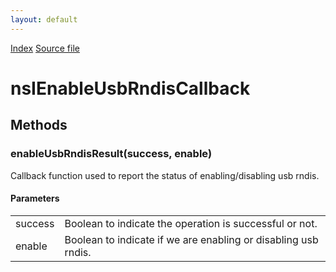 ```yaml
---
layout: default
---
```

<div id='links'><a href="../index.html">Index</a>
<a href="http://dxr.mozilla.org/mozilla-central/source/dom/system/gonk/nsINetworkService.idl">Source file</a>
</div>

# nsIEnableUsbRndisCallback #

## Methods ##

### enableUsbRndisResult(success, enable) ###
  
Callback function used to report the status of enabling/disabling usb rndis.  
  
  

#### Parameters ####

<table>

<tr>
<td>success</td>
<td>       Boolean to indicate the operation is successful or not.  
</td>
</tr>

<tr>
<td>enable</td>
<td>       Boolean to indicate if we are enabling or disabling usb rndis.  
</td>
</tr>

</table>
